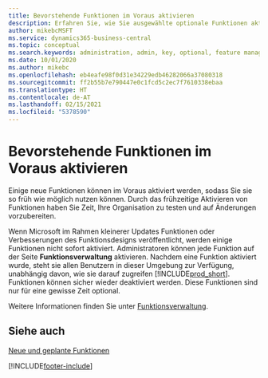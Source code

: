 ```yaml
---
title: Bevorstehende Funktionen im Voraus aktivieren
description: Erfahren Sie, wie Sie ausgewählte optionale Funktionen aktivieren, bevor sie obligatorisch werden.
author: mikebcMSFT
ms.service: dynamics365-business-central
ms.topic: conceptual
ms.search.keywords: administration, admin, key, optional, feature management, early access, preview
ms.date: 10/01/2020
ms.author: mikebc
ms.openlocfilehash: eb4eafe98f0d31e34229edb46282066a37080318
ms.sourcegitcommit: ff2b55b7e790447e0c1fcd5c2ec7f7610338ebaa
ms.translationtype: HT
ms.contentlocale: de-AT
ms.lasthandoff: 02/15/2021
ms.locfileid: "5378590"
---
```

# <a name="enabling-upcoming-features-ahead-of-time"></a>Bevorstehende Funktionen im Voraus aktivieren

Einige neue Funktionen können im Voraus aktiviert werden, sodass Sie sie so früh wie möglich nutzen können. Durch das frühzeitige Aktivieren von Funktionen haben Sie Zeit, Ihre Organisation zu testen und auf Änderungen vorzubereiten.

Wenn Microsoft im Rahmen kleinerer Updates Funktionen oder Verbesserungen des Funktionsdesigns veröffentlicht, werden einige Funktionen nicht sofort aktiviert. Administratoren können jede Funktion auf der Seite **Funktionsverwaltung** aktivieren. Nachdem eine Funktion aktiviert wurde, steht sie allen Benutzern in dieser Umgebung zur Verfügung, unabhängig davon, wie sie darauf zugreifen [!INCLUDE[prod_short](includes/prod_short.md)]. Funktionen können sicher wieder deaktiviert werden. Diese Funktionen sind nur für eine gewisse Zeit optional.

Weitere Informationen finden Sie unter [Funktionsverwaltung](/dynamics365/business-central/dev-itpro/administration/feature-management).  

## <a name="see-also"></a>Siehe auch

[Neue und geplante Funktionen](https://aka.ms/Dynamics365ReleasePlan)  


[!INCLUDE[footer-include](includes/footer-banner.md)]